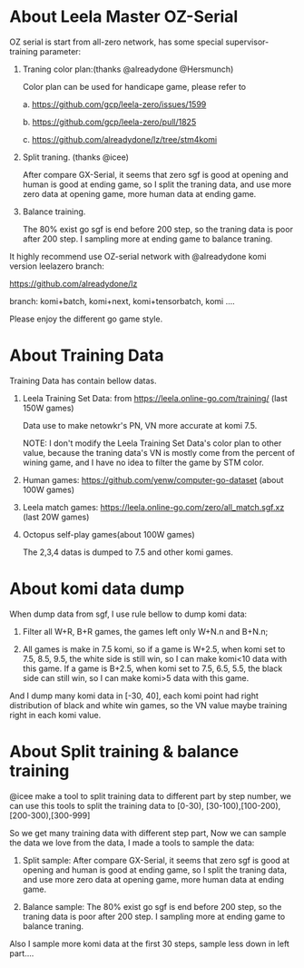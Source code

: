# About Leela Master OZ-Serial
OZ serial is start from all-zero network, has some special supervisor-training parameter:

1. Traning color plan:(thanks @alreadydone @Hersmunch) 

   Color plan can be used for handicape game, please refer to 
   
   a. https://github.com/gcp/leela-zero/issues/1599 
   
   b. https://github.com/gcp/leela-zero/pull/1825
   
   c. https://github.com/alreadydone/lz/tree/stm4komi
   
2. Split traning. (thanks @icee)

   After compare GX-Serial, it seems that zero sgf is good at opening and human is good at ending game, so I split the traning data, and use more zero data at opening game, more human data at ending game.
   
3. Balance training.

   The 80%  exist go sgf is end before 200 step, so the traning data is poor after 200 step. I sampling more at ending game to balance traning.
   
It highly recommend use OZ-serial network with @alreadydone komi version leelazero branch:
   
   https://github.com/alreadydone/lz
   
   branch: komi+batch, komi+next, komi+tensorbatch, komi ....


Please enjoy the different go game style.

# About Training Data
Training Data has contain bellow datas.

1. Leela Training Set Data: from https://leela.online-go.com/training/ (last 150W games)
   
   Data use to make netowkr's PN, VN more accurate at komi 7.5. 
   
   NOTE: I don't modify the Leela Training Set Data's color plan to other value, because the traning data's VN is mostly come from the percent of wining game, and I have no idea to filter the game by STM color.
   
2. Human games: https://github.com/yenw/computer-go-dataset (about 100W games)

3. Leela match games: https://leela.online-go.com/zero/all_match.sgf.xz  (last 20W games)

4. Octopus self-play games(about 100W games)
   
   The 2,3,4 datas is dumped to 7.5 and other komi games.
  
# About komi data dump

When dump data from sgf, I use rule bellow to dump komi data:

1. Filter all W+R, B+R games, the games left only W+N.n and B+N.n;

2. All games is make in 7.5 komi, so if a game is W+2.5, when komi set to 7.5, 8.5, 9.5, the white side is still win, so I can make komi<10 data with this game. If a game is B+2.5, when komi set to 7.5, 6.5, 5.5, the black side can still win, so I can make komi>5 data with this game.

And I dump many komi data in [-30, 40], each komi point had right distribution of black and white win games, so the VN value maybe training right in each komi value.


# About Split training & balance training
@icee make a tool to split training data to different part by step number, we can use this tools to split the training data to [0-30), [30-100),[100-200),[200-300),[300-999]

So we get many training data with different step part, Now we can sample the data we love from the data, I made a tools to sample the data:

1. Split sample: After compare GX-Serial, it seems that zero sgf is good at opening and human is good at ending game, so I split the traning data, and use more zero data at opening game, more human data at ending game.
   
2. Balance sample: The 80%  exist go sgf is end before 200 step, so the traning data is poor after 200 step. I sampling more at ending game to balance traning.

Also I sample more komi data at the first 30 steps, sample less down in left part....





